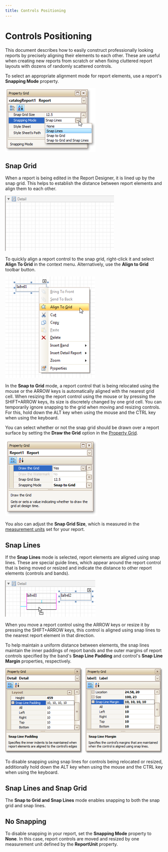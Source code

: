 ```yaml
---
title: Controls Positioning
---
```

# Controls Positioning
This document describes how to easily construct professionally looking reports by precisely aligning their elements to each other. These are useful when creating new reports from scratch or when fixing cluttered report layouts with dozens of randomly scattered controls.

To select an appropriate alignment mode for report elements, use a report's **Snapping Mode** property.

![RD_SnapGrid_0](../../../../../images/Img11118.png)

## Snap Grid
When a report is being edited in the Report Designer, it is lined up by the snap grid. This helps to establish the distance between report elements and align them to each other.

![RD_SnapGrid_1](../../../../../images/Img11119.png)

To quickly align a report control to the snap grid, right-click it and select **Align To Grid** in the context menu. Alternatively, use the **Align to Grid** toolbar button.

![RD_SnapGrid_2](../../../../../images/Img11120.png)

In the **Snap to Grid** mode, a report control that is being relocated using the mouse or the ARROW keys is automatically aligned with the nearest grid cell. When resizing the report control using the mouse or by pressing the SHIFT+ARROW keys, its size is discretely changed by one grid cell. You can temporarily ignore snapping to the grid when moving and resizing controls. For this, hold down the ALT key when using the mouse and the CTRL key when using the keyboard.

You can select whether or not the snap grid should be drawn over a report surface by setting the **Draw the Grid** option in the [Property Grid](../../../../../../interface-elements-for-desktop/articles/report-designer/report-designer-for-winforms/report-designer-reference/report-designer-ui/property-grid.md).

![RD_SnapGrid_5](../../../../../images/Img11123.png)

You also can adjust the **Snap Grid Size**, which is measured in the [measurement units](../../../../../../interface-elements-for-desktop/articles/report-designer/report-designer-for-winforms/create-reports/basic-operations/change-measurement-units-of-a-report.md) set for your report.

## Snap Lines
If the **Snap Lines** mode is selected, report elements are aligned using snap lines. These are special guide lines, which appear around the report control that is being moved or resized and indicate the distance to other report elements (controls and bands).

![RD_SnapGrid_4](../../../../../images/Img11122.png)

When you move a report control using the ARROW keys or resize it by pressing the SHIFT+ARROW keys, this control is aligned using snap lines to the nearest report element in that direction.

To help maintain a uniform distance between elements, the snap lines maintain the inner paddings of report bands and the outer margins of report controls specified by the band's **Snap Line Padding** and control's **Snap Line Margin** properties, respectively.

![RD_SnapGrid_3](../../../../../images/Img11121.png)

To disable snapping using snap lines for controls being relocated or resized, additionally hold down the ALT key when using the mouse and the CTRL key when using the keyboard.

## Snap Lines and Snap Grid
The **Snap to Grid and Snap Lines** mode enables snapping to both the snap grid and snap lines.

## No Snapping
To disable snapping in your report, set the **Snapping Mode** property to **None**. In this case, report controls are moved and resized by one measurement unit defined by the **ReportUnit** property.